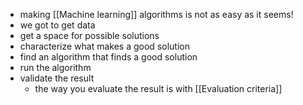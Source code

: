 - making [[Machine learning]] algorithms is not as easy as it seems!
- we got to get data
- get a space for possible solutions
- characterize what makes a good solution
- find an algorithm that finds a good solution
- run the algorithm
- validate the result
	- the way you evaluate the result is with [[Evaluation criteria]]
	